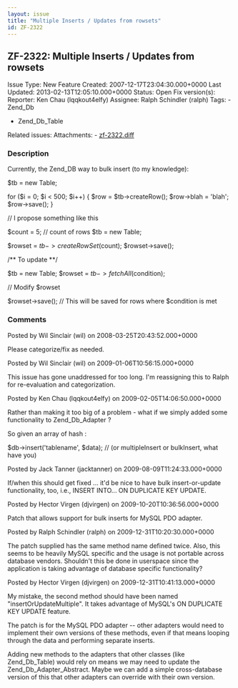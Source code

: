 ```yaml
---
layout: issue
title: "Multiple Inserts / Updates from rowsets"
id: ZF-2322
---
```


ZF-2322: Multiple Inserts / Updates from rowsets
------------------------------------------------

 Issue Type: New Feature Created: 2007-12-17T23:04:30.000+0000 Last Updated: 2013-02-13T12:05:10.000+0000 Status: Open Fix version(s): 
 Reporter:  Ken Chau (lqqkout4elfy)  Assignee:  Ralph Schindler (ralph)  Tags: - Zend\_Db
- Zend\_Db\_Table
 
 Related issues: 
 Attachments: - [zf-2322.diff](/issues/secure/attachment/12323/zf-2322.diff)
 
### Description

Currently, the Zend\_DB way to bulk insert (to my knowledge):

$tb = new Table;

for ($i = 0; $i < 500; $i++) { $row = $tb->createRow(); $row->blah = 'blah'; $row->save(); }

// I propose something like this

$count = 5; // count of rows $tb = new Table;

$rowset = $tb->createRowSet($count); $rowset->save();

/\*\* To update \*\*/

$tb = new Table; $rowset = $tb->fetchAll($condition);

// Modify $rowset

$rowset->save(); // This will be saved for rows where $condition is met

 

 

### Comments

Posted by Wil Sinclair (wil) on 2008-03-25T20:43:52.000+0000

Please categorize/fix as needed.

 

 

Posted by Wil Sinclair (wil) on 2009-01-06T10:56:15.000+0000

This issue has gone unaddressed for too long. I'm reassigning this to Ralph for re-evaluation and categorization.

 

 

Posted by Ken Chau (lqqkout4elfy) on 2009-02-05T14:06:50.000+0000

Rather than making it too big of a problem - what if we simply added some functionality to Zend\_Db\_Adapter ?

So given an array of hash :

$db->insert('tablename', $data); // (or multipleInsert or bulkInsert, what have you)

 

 

Posted by Jack Tanner (jacktanner) on 2009-08-09T11:24:33.000+0000

If/when this should get fixed ... it'd be nice to have bulk insert-or-update functionality, too, i.e., INSERT INTO... ON DUPLICATE KEY UPDATE.

 

 

Posted by Hector Virgen (djvirgen) on 2009-10-20T10:36:56.000+0000

Patch that allows support for bulk inserts for MySQL PDO adapter.

 

 

Posted by Ralph Schindler (ralph) on 2009-12-31T10:20:30.000+0000

The patch supplied has the same method name defined twice. Also, this seems to be heavily MySQL specific and the usage is not portable across database vendors. Shouldn't this be done in userspace since the application is taking advantage of database specific functionality?

 

 

Posted by Hector Virgen (djvirgen) on 2009-12-31T10:41:13.000+0000

My mistake, the second method should have been named "insertOrUpdateMultiple". It takes advantage of MySQL's ON DUPLICATE KEY UPDATE feature.

The patch is for the MySQL PDO adapter -- other adapters would need to implement their own versions of these methods, even if that means looping through the data and performing separate inserts.

Adding new methods to the adapters that other classes (like Zend\_Db\_Table) would rely on means we may need to update the Zend\_Db\_Adapter\_Abstract. Maybe we can add a simple cross-database version of this that other adapters can override with their own version.

 

 